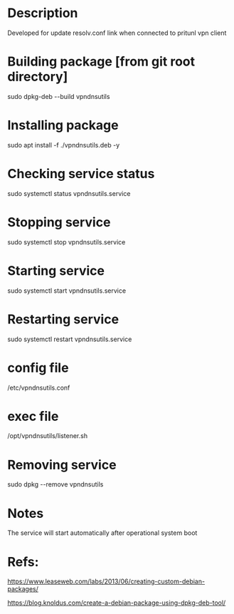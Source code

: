 # Description
Developed for update resolv.conf link when connected to pritunl vpn client

# Building package [from git root directory]
sudo dpkg-deb --build vpndnsutils

# Installing package
sudo apt install -f ./vpndnsutils.deb -y

# Checking service status
sudo systemctl status vpndnsutils.service

# Stopping service
sudo systemctl stop vpndnsutils.service

# Starting service
sudo systemctl start vpndnsutils.service

# Restarting service
sudo systemctl restart vpndnsutils.service

# config file
/etc/vpndnsutils.conf

# exec file
/opt/vpndnsutils/listener.sh

# Removing service
sudo dpkg --remove vpndnsutils

# Notes
The service will start automatically after operational system boot

# Refs:
https://www.leaseweb.com/labs/2013/06/creating-custom-debian-packages/

https://blog.knoldus.com/create-a-debian-package-using-dpkg-deb-tool/
